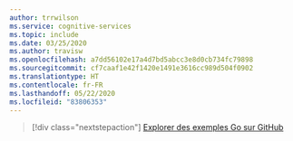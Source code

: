 ```yaml
---
author: trrwilson
ms.service: cognitive-services
ms.topic: include
ms.date: 03/25/2020
ms.author: travisw
ms.openlocfilehash: a7dd56102e17a4d7bd5abcc3e8d0cb734fc79898
ms.sourcegitcommit: cf7caaf1e42f1420e1491e3616cc989d504f0902
ms.translationtype: HT
ms.contentlocale: fr-FR
ms.lasthandoff: 05/22/2020
ms.locfileid: "83806353"
---
```

> [!div class="nextstepaction"]
> [Explorer des exemples Go sur GitHub](https://github.com/microsoft/cognitive-services-speech-sdk-go/tree/master/samples)